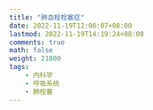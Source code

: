 ```yaml
---
title: "肺血栓栓塞症"
date: 2022-11-19T12:00:07+08:00
lastmod: 2022-11-19T14:19:24+08:00
comments: true
math: false
weight: 21000
tags:
    - 内科学
    - 呼吸系统
    - 肺栓塞
---
```


